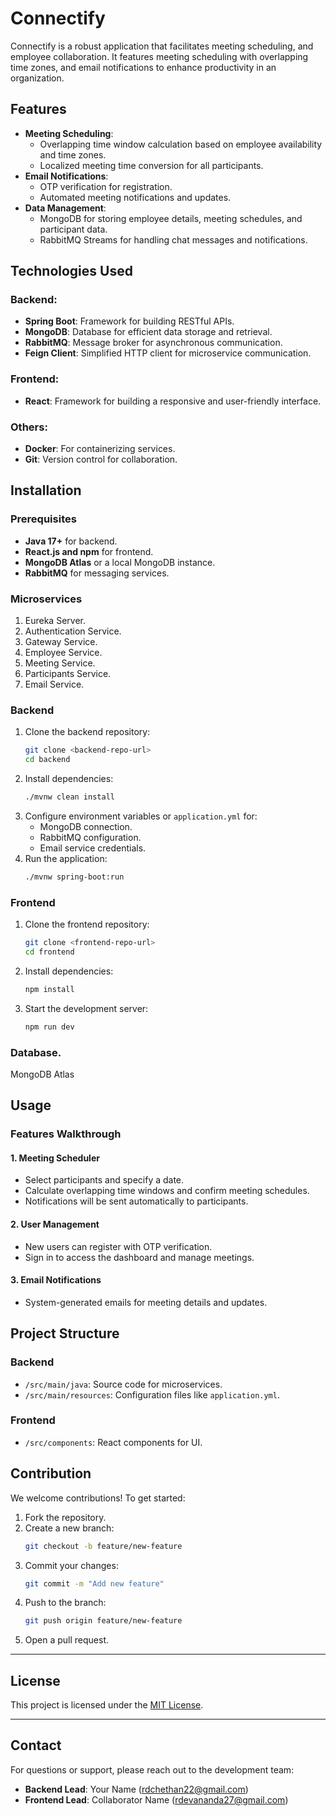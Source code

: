 # Connectify

Connectify is a robust application that facilitates meeting scheduling, and employee collaboration. It features meeting scheduling with overlapping time zones, and email notifications to enhance productivity in an organization.

## Features

- **Meeting Scheduling**:
  - Overlapping time window calculation based on employee availability and time zones.
  - Localized meeting time conversion for all participants.
- **Email Notifications**:
  - OTP verification for registration.
  - Automated meeting notifications and updates.
- **Data Management**:
  - MongoDB for storing employee details, meeting schedules, and participant data.
  - RabbitMQ Streams for handling chat messages and notifications.


## Technologies Used

### Backend:
- **Spring Boot**: Framework for building RESTful APIs.
- **MongoDB**: Database for efficient data storage and retrieval.
- **RabbitMQ**: Message broker for asynchronous communication.
- **Feign Client**: Simplified HTTP client for microservice communication.

### Frontend:
- **React**: Framework for building a responsive and user-friendly interface.

### Others:
- **Docker**: For containerizing services.
- **Git**: Version control for collaboration.

## Installation

### Prerequisites
- **Java 17+** for backend.
- **React.js and npm** for frontend.
- **MongoDB Atlas** or a local MongoDB instance.
- **RabbitMQ** for messaging services.

### Microservices
1. Eureka Server.
2. Authentication Service.
3. Gateway Service.
4. Employee Service.
5. Meeting Service.
6. Participants Service.
7. Email Service.


### Backend
1. Clone the backend repository:
   ```bash
   git clone <backend-repo-url>
   cd backend
   ```
2. Install dependencies:
   ```bash
   ./mvnw clean install
   ```
3. Configure environment variables or `application.yml` for:
   - MongoDB connection.
   - RabbitMQ configuration.
   - Email service credentials.
4. Run the application:
   ```bash
   ./mvnw spring-boot:run
   ```

### Frontend
1. Clone the frontend repository:
   ```bash
   git clone <frontend-repo-url>
   cd frontend
   ```
2. Install dependencies:
   ```bash
   npm install
   ```
3. Start the development server:
   ```bash
   npm run dev
   ```
### Database.
MongoDB Atlas

## Usage

### Features Walkthrough

#### 1. Meeting Scheduler
- Select participants and specify a date.
- Calculate overlapping time windows and confirm meeting schedules.
- Notifications will be sent automatically to participants.

#### 2. User Management
- New users can register with OTP verification.
- Sign in to access the dashboard and manage meetings.

#### 3. Email Notifications
- System-generated emails for meeting details and updates.


## Project Structure

### Backend
- `/src/main/java`: Source code for microservices.
- `/src/main/resources`: Configuration files like `application.yml`.

### Frontend
- `/src/components`: React components for UI.

## Contribution

We welcome contributions! To get started:
1. Fork the repository.
2. Create a new branch:
   ```bash
   git checkout -b feature/new-feature
   ```
3. Commit your changes:
   ```bash
   git commit -m "Add new feature"
   ```
4. Push to the branch:
   ```bash
   git push origin feature/new-feature
   ```
5. Open a pull request.

---

## License

This project is licensed under the [MIT License](LICENSE).

---

## Contact

For questions or support, please reach out to the development team:

- **Backend Lead**: Your Name (rdchethan22@gmail.com)
- **Frontend Lead**: Collaborator Name (rdevananda27@gmail.com)


